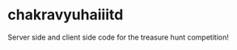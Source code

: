 chakravyuhaiiitd
================

Server side and client side code for the treasure hunt competition!
